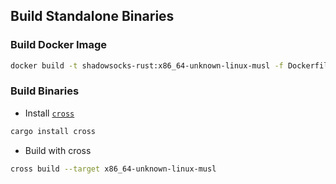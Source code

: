 ## Build Standalone Binaries

### Build Docker Image

```bash
docker build -t shadowsocks-rust:x86_64-unknown-linux-musl -f Dockerfile.x86_64-unknown-linux-musl .
```

### Build Binaries

- Install [`cross`](https://github.com/rust-embedded/cross)

```bash
cargo install cross
```

- Build with cross

```bash
cross build --target x86_64-unknown-linux-musl
```